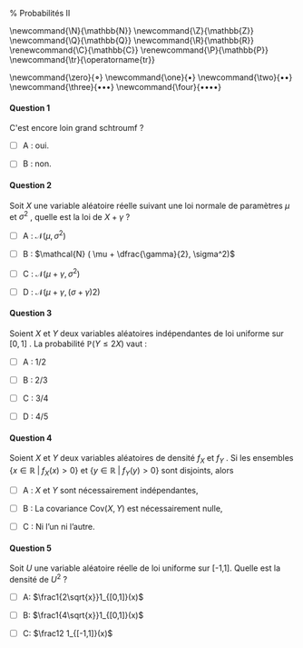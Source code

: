 % Probabilités II

<!-- LaTeX Macros -->
\newcommand{\N}{\mathbb{N}}
\newcommand{\Z}{\mathbb{Z}}
\newcommand{\Q}{\mathbb{Q}}
\newcommand{\R}{\mathbb{R}}
\renewcommand{\C}{\mathbb{C}}
\renewcommand{\P}{\mathbb{P}}
\newcommand{\tr}{\operatorname{tr}}

\newcommand{\zero}{$\mathord{\boldsymbol{\circ}}$}
\newcommand{\one}{$\mathord{\bullet}$}
\newcommand{\two}{$\mathord{\bullet}\mathord{\bullet}$}
\newcommand{\three}{$\mathord{\bullet}\mathord{\bullet}\mathord{\bullet}$}
\newcommand{\four}{$\mathord{\bullet}\mathord{\bullet}\mathord{\bullet}\mathord{\bullet}$}

#### Question 1
C'est encore loin grand schtroumf ?

  - [ ]  A : oui.

  - [ ]  B : non.

#### Question 2
Soit $X$ une variable aléatoire réelle suivant une loi normale de paramètres $\mu$ et $\sigma^2$ , quelle est la loi de $X+\gamma$ ?

  - [ ]  A : $\mathcal{N}(\mu, \sigma^2)$

  - [ ]  B : $\mathcal{N} ( \mu + \dfrac{\gamma}{2}, \sigma^2)$

  - [ ]  C : $\mathcal{N} ( \mu + \gamma, \sigma^2)$

  - [ ]  D : $\mathcal{N}(\mu+\gamma,(\sigma+\gamma)2)$

#### Question 3 
Soient $X$ et $Y$ deux variables aléatoires indépendantes de loi uniforme sur $[0, 1]$ . La probabilité $\mathbb{P} (Y \leq 2X)$ vaut :

  - [ ]  A : 1/2

  - [ ]  B : 2/3

  - [ ]  C : 3/4

  - [ ]  D : 4/5

#### Question 4

Soient $X$ et $Y$ deux variables aléatoires de densité $f_X$ et $f_Y$ . Si les ensembles $\{x \in \mathbb{R} \; | \; f_X(x) > 0\}$ et $\{y \in \mathbb{R} \; | \; f_Y(y) > 0\}$ sont disjoints, alors

  - [ ] A : $X$ et $Y$ sont nécessairement indépendantes,

  - [ ] B : La covariance $\mathrm{Cov}(X, Y)$ est nécessairement nulle,

  - [ ] C : Ni l’un ni l’autre.

#### Question 5 

Soit $U$ une variable aléatoire réelle de loi uniforme sur [-1,1]. Quelle est la densité de $U^2$ ?

  - [ ] A: $\frac1{2\sqrt{x}}1_{[0,1]}(x)$

  - [ ] B: $\frac1{4\sqrt{x}}1_{[0,1]}(x)$

  - [ ] C: $\frac12 1_{[-1,1]}(x)$